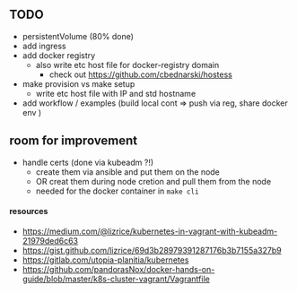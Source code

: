 
## TODO
- persistentVolume (80% done)
- add ingress
- add docker registry
    - also write etc host file for docker-registry domain
        - check out https://github.com/cbednarski/hostess
- make provision vs make setup
    - write etc host file with IP and std hostname
- add workflow / examples (build local cont => push via reg, share docker env )

## room for improvement
- handle certs (done via kubeadm ?!)
    - create them via ansible and put them on the node
    - OR creat them during node cretion and pull them from the node
    - needed for the docker container in `make cli`

#### resources
- https://medium.com/@lizrice/kubernetes-in-vagrant-with-kubeadm-21979ded6c63
- https://gist.github.com/lizrice/69d3b28979391287176b3b7155a327b9
- https://gitlab.com/utopia-planitia/kubernetes
- https://github.com/pandorasNox/docker-hands-on-guide/blob/master/k8s-cluster-vagrant/Vagrantfile

